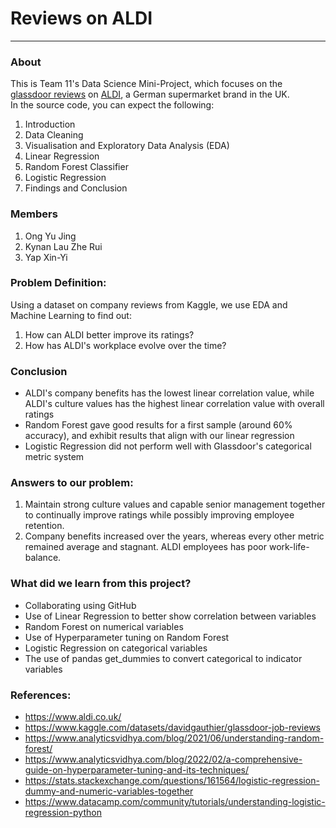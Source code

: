 # Reviews on ALDI
----------------------------------


### About
This is Team 11's Data Science Mini-Project, which focuses on the [glassdoor reviews](https://www.glassdoor.com/Reviews/index.htm) on [ALDI](https://www.aldi.co.uk/), a German supermarket brand in the UK. <br> 
In the source code, you can expect the following: 
1. Introduction
2. Data Cleaning
3. Visualisation and Exploratory Data Analysis (EDA)
4. Linear Regression
5. Random Forest Classifier
6. Logistic Regression
7. Findings and Conclusion


### Members
1. Ong Yu Jing
2. Kynan Lau Zhe Rui
3. Yap Xin-Yi


### Problem Definition:
Using a dataset on company reviews from Kaggle, we use EDA and Machine Learning to find out:
1. How can ALDI better improve its ratings?
2. How has ALDI's workplace evolve over the time?

### Conclusion
- ALDI's company benefits has the lowest linear correlation value, while ALDI's culture values has the highest linear correlation value with overall ratings 
- Random Forest gave good results for a first sample (around 60% accuracy), and exhibit results that align with our linear regression
- Logistic Regression did not perform well with Glassdoor's categorical metric system

### Answers to our problem:
1. Maintain strong culture values and capable senior management together to continually improve ratings while possibly improving employee retention.
2. Company benefits increased over the years, whereas every other metric remained average and stagnant. ALDI employees has poor work-life-balance.

### What did we learn from this project?
- Collaborating using GitHub 
- Use of Linear Regression to better show correlation between variables
- Random Forest on numerical variables
- Use of Hyperparameter tuning on Random Forest
- Logistic Regression on categorical variables
- The use of pandas get_dummies to convert categorical to indicator variables

### References:
- https://www.aldi.co.uk/
- https://www.kaggle.com/datasets/davidgauthier/glassdoor-job-reviews
- https://www.analyticsvidhya.com/blog/2021/06/understanding-random-forest/
- https://www.analyticsvidhya.com/blog/2022/02/a-comprehensive-guide-on-hyperparameter-tuning-and-its-techniques/
- https://stats.stackexchange.com/questions/161564/logistic-regression-dummy-and-numeric-variables-together
- https://www.datacamp.com/community/tutorials/understanding-logistic-regression-python
